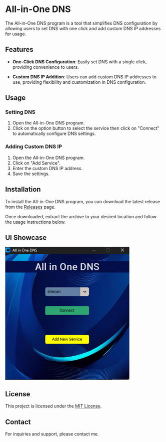 # All-in-One DNS

The All-in-One DNS program is a tool that simplifies DNS configuration by allowing users to set DNS with one click and add custom DNS IP addresses for usage.

## Features

- **One-Click DNS Configuration**: Easily set DNS with a single click, providing convenience to users.

- **Custom DNS IP Addition**: Users can add custom DNS IP addresses to use, providing flexibility and customization in DNS configuration.

## Usage

### Setting DNS

1. Open the All-in-One DNS program.
2. Click on the option button to select the service then click on "Connect" to automatically configure DNS settings.

### Adding Custom DNS IP

1. Open the All-in-One DNS program.
2. Click on "Add Service".
3. Enter the custom DNS IP address.
4. Save the settings.

## Installation

To install the All-in-One DNS program, you can download the latest release from the [Releases](https://github.com/Hesam760/all-in-one-dns/releases) page.

Once downloaded, extract the archive to your desired location and follow the usage instructions below.

## UI Showcase

![All-in-One DNS UI](https://github.com/Hesam760/All-in-One-Dns/raw/main/screenshots/UI.png)


## License

This project is licensed under the [MIT License](LICENSE).

## Contact

For inquiries and support, please contact me.
